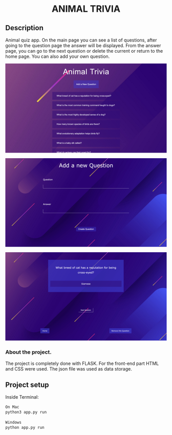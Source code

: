 <h1 align="center">ANIMAL TRIVIA</h1>

## Description
Animal quiz app. On the main page you can see a list of questions, after going to the question page the answer will be displayed. From the answer page, you can go to the next question or delete the current or return to the home page. You can also add your own question.

<p align="center">

![](imgs/1.png)

![](imgs/2.png)

![](imgs/3.png)

</p>

### About the project.
The project is completely done with FLASK. For the front-end part HTML and CSS were used. The json file was used as data storage.

## Project setup

Inside Terminal:

```
On Mac
python3 app.py run

Windows
python app.py run
```